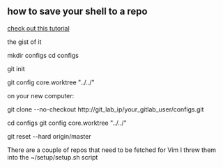 ## how to save your shell to a repo ##


[check out this tutorial](https://www.digitalocean.com/community/tutorials/how-to-use-git-to-manage-your-user-configuration-files-on-a-linux-vps)

the gist of it

mkdir configs
cd configs

git init

git config core.worktree "../../"

on your new computer:

git clone --no-checkout http://git_lab_ip/your_gitlab_user/configs.git

cd configs
git config core.worktree "../../"

git reset --hard origin/master

There are a couple of repos that need to be fetched for Vim
I threw them into the ~/setup/setup.sh script
